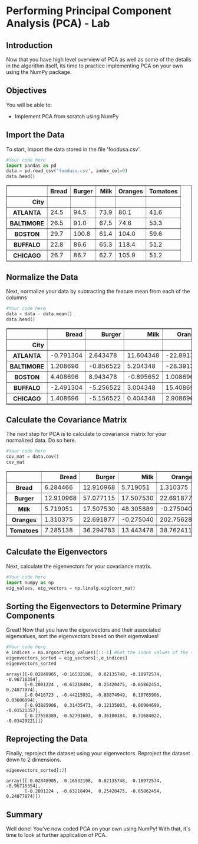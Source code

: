 
# Performing Principal Component Analysis (PCA) - Lab

## Introduction

Now that you have high level overview of PCA as well as some of the details in the algorithm itself, its time to practice implementing PCA on your own using the NumPy package. 

## Objectives

You will be able to:
    
* Implement PCA from scratch using NumPy

## Import the Data

To start, import the data stored in the file 'foodusa.csv'.


```python
#Your code here
import pandas as pd
data = pd.read_csv('foodusa.csv', index_col=0)
data.head()
```




<div>
<style scoped>
    .dataframe tbody tr th:only-of-type {
        vertical-align: middle;
    }

    .dataframe tbody tr th {
        vertical-align: top;
    }

    .dataframe thead th {
        text-align: right;
    }
</style>
<table border="1" class="dataframe">
  <thead>
    <tr style="text-align: right;">
      <th></th>
      <th>Bread</th>
      <th>Burger</th>
      <th>Milk</th>
      <th>Oranges</th>
      <th>Tomatoes</th>
    </tr>
    <tr>
      <th>City</th>
      <th></th>
      <th></th>
      <th></th>
      <th></th>
      <th></th>
    </tr>
  </thead>
  <tbody>
    <tr>
      <th>ATLANTA</th>
      <td>24.5</td>
      <td>94.5</td>
      <td>73.9</td>
      <td>80.1</td>
      <td>41.6</td>
    </tr>
    <tr>
      <th>BALTIMORE</th>
      <td>26.5</td>
      <td>91.0</td>
      <td>67.5</td>
      <td>74.6</td>
      <td>53.3</td>
    </tr>
    <tr>
      <th>BOSTON</th>
      <td>29.7</td>
      <td>100.8</td>
      <td>61.4</td>
      <td>104.0</td>
      <td>59.6</td>
    </tr>
    <tr>
      <th>BUFFALO</th>
      <td>22.8</td>
      <td>86.6</td>
      <td>65.3</td>
      <td>118.4</td>
      <td>51.2</td>
    </tr>
    <tr>
      <th>CHICAGO</th>
      <td>26.7</td>
      <td>86.7</td>
      <td>62.7</td>
      <td>105.9</td>
      <td>51.2</td>
    </tr>
  </tbody>
</table>
</div>



## Normalize the Data

Next, normalize your data by subtracting the feature mean from each of the columns


```python
#Your code here
data = data - data.mean()
data.head()
```




<div>
<style scoped>
    .dataframe tbody tr th:only-of-type {
        vertical-align: middle;
    }

    .dataframe tbody tr th {
        vertical-align: top;
    }

    .dataframe thead th {
        text-align: right;
    }
</style>
<table border="1" class="dataframe">
  <thead>
    <tr style="text-align: right;">
      <th></th>
      <th>Bread</th>
      <th>Burger</th>
      <th>Milk</th>
      <th>Oranges</th>
      <th>Tomatoes</th>
    </tr>
    <tr>
      <th>City</th>
      <th></th>
      <th></th>
      <th></th>
      <th></th>
      <th></th>
    </tr>
  </thead>
  <tbody>
    <tr>
      <th>ATLANTA</th>
      <td>-0.791304</td>
      <td>2.643478</td>
      <td>11.604348</td>
      <td>-22.891304</td>
      <td>-7.165217</td>
    </tr>
    <tr>
      <th>BALTIMORE</th>
      <td>1.208696</td>
      <td>-0.856522</td>
      <td>5.204348</td>
      <td>-28.391304</td>
      <td>4.534783</td>
    </tr>
    <tr>
      <th>BOSTON</th>
      <td>4.408696</td>
      <td>8.943478</td>
      <td>-0.895652</td>
      <td>1.008696</td>
      <td>10.834783</td>
    </tr>
    <tr>
      <th>BUFFALO</th>
      <td>-2.491304</td>
      <td>-5.256522</td>
      <td>3.004348</td>
      <td>15.408696</td>
      <td>2.434783</td>
    </tr>
    <tr>
      <th>CHICAGO</th>
      <td>1.408696</td>
      <td>-5.156522</td>
      <td>0.404348</td>
      <td>2.908696</td>
      <td>2.434783</td>
    </tr>
  </tbody>
</table>
</div>



## Calculate the Covariance Matrix

The next step for PCA is to calculate to covariance matrix for your normalized data. Do so here.


```python
#Your code here
cov_mat = data.cov()
cov_mat
```




<div>
<style scoped>
    .dataframe tbody tr th:only-of-type {
        vertical-align: middle;
    }

    .dataframe tbody tr th {
        vertical-align: top;
    }

    .dataframe thead th {
        text-align: right;
    }
</style>
<table border="1" class="dataframe">
  <thead>
    <tr style="text-align: right;">
      <th></th>
      <th>Bread</th>
      <th>Burger</th>
      <th>Milk</th>
      <th>Oranges</th>
      <th>Tomatoes</th>
    </tr>
  </thead>
  <tbody>
    <tr>
      <th>Bread</th>
      <td>6.284466</td>
      <td>12.910968</td>
      <td>5.719051</td>
      <td>1.310375</td>
      <td>7.285138</td>
    </tr>
    <tr>
      <th>Burger</th>
      <td>12.910968</td>
      <td>57.077115</td>
      <td>17.507530</td>
      <td>22.691877</td>
      <td>36.294783</td>
    </tr>
    <tr>
      <th>Milk</th>
      <td>5.719051</td>
      <td>17.507530</td>
      <td>48.305889</td>
      <td>-0.275040</td>
      <td>13.443478</td>
    </tr>
    <tr>
      <th>Oranges</th>
      <td>1.310375</td>
      <td>22.691877</td>
      <td>-0.275040</td>
      <td>202.756285</td>
      <td>38.762411</td>
    </tr>
    <tr>
      <th>Tomatoes</th>
      <td>7.285138</td>
      <td>36.294783</td>
      <td>13.443478</td>
      <td>38.762411</td>
      <td>57.800553</td>
    </tr>
  </tbody>
</table>
</div>



## Calculate the Eigenvectors

Next, calculate the eigenvectors for your covariance matrix.


```python
#Your code here
import numpy as np
eig_values, eig_vectors = np.linalg.eig(corr_mat)
```

## Sorting the Eigenvectors to Determine Primary Components

Great! Now that you have the eigenvectors and their associated eigenvalues, sort the eigenvectors based on their eigenvalues!


```python
#Your code here
e_indices = np.argsort(eig_values)[::-1] #Get the index values of the sorted eigenvalues
eigenvectors_sorted = eig_vectors[:,e_indices]
eigenvectors_sorted
```




    array([[-0.02848905, -0.16532108,  0.02135748, -0.18972574, -0.96716354],
           [-0.2001224 , -0.63218494,  0.25420475, -0.65862454,  0.24877074],
           [-0.0416723 , -0.44215032, -0.88874949,  0.10765906,  0.03606094],
           [-0.93885906,  0.31435473, -0.12135003, -0.06904699, -0.01521357],
           [-0.27558389, -0.52791603,  0.36100184,  0.71684022, -0.03429221]])



## Reprojecting the Data

Finally, reproject the dataset using your eigenvectors. Reproject the dataset down to 2 dimensions.


```python
eigenvectors_sorted[:2]
```




    array([[-0.02848905, -0.16532108,  0.02135748, -0.18972574, -0.96716354],
           [-0.2001224 , -0.63218494,  0.25420475, -0.65862454,  0.24877074]])



## Summary

Well done! You've now coded PCA on your own using NumPy! With that, it's time to look at further application of PCA.
